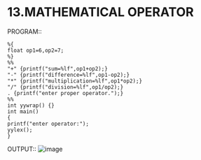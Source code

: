 # 13.MATHEMATICAL OPERATOR

PROGRAM::
    
    %{  
    float op1=6,op2=7;
    %}
    %%
    "+" {printf("sum=%lf",op1+op2);}
    "-" {printf("difference=%lf",op1-op2);}
    "*" {printf("multiplication=%lf",op1*op2);}
    "/" {printf("division=%lf",op1/op2);}
    . {printf("enter proper operator.");}
    %%
    int yywrap() {}
    int main() 
    {
    printf("enter operator:");
    yylex();
    }

OUTPUT::
![image](https://github.com/user-attachments/assets/c71c1855-ed78-4c6c-b3c4-e8f0b13ba6a6)
